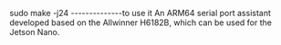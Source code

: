 sudo make -j24 --------------to use it
An ARM64 serial port assistant developed based on the Allwinner H6182B, which can be used for the Jetson Nano.
